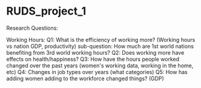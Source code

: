 # RUDS_project_1

Research Questions:

  Working Hours:
    Q1: What is the efficiency of working more? (Working hours vs nation GDP, productivity)
        sub-question: How much are 1st world nations benefiting from 3rd world working hours?
    Q2: Does working more have effects on health/happiness?
    Q3: How have the hours people worked changed over the past years (women's working data, working in the home, etc)
    Q4: Changes in job types over years (what categories)
    Q5: How has adding women adding to the workforce changed things? (GDP)
